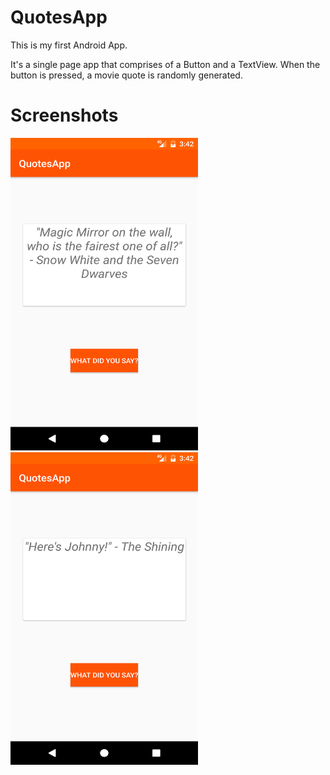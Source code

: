 # QuotesApp

This is my first Android App. 

It's a single page app that comprises of a Button and a TextView. When the button is pressed, a movie quote is randomly generated. 

<h1> Screenshots </h1>
<div align="left">
<img src="screen1.png" width = 300 height = 500>
<img src="screen2.png" width = 300 height = 500>
    </div>

